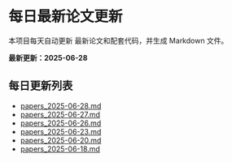 # 每日最新论文更新

本项目每天自动更新 最新论文和配套代码，并生成 Markdown 文件。

**最新更新：2025-06-28**

## 每日更新列表
- [papers_2025-06-28.md](ppwcode/papers_2025-06-28.md)
- [papers_2025-06-27.md](ppwcode/papers_2025-06-27.md)
- [papers_2025-06-26.md](ppwcode/papers_2025-06-26.md)
- [papers_2025-06-23.md](ppwcode/papers_2025-06-23.md)
- [papers_2025-06-20.md](ppwcode/papers_2025-06-20.md)
- [papers_2025-06-18.md](ppwcode/papers_2025-06-18.md)
